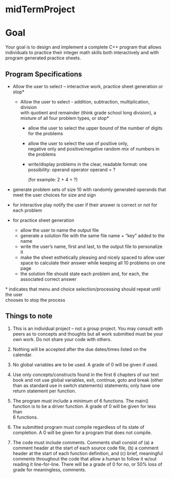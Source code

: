 # midTermProject

# Goal

Your goal is to design and implement a complete C++ program that allows individuals to practice their integer math skills both interactively and with program generated practice sheets.

## Program Specifications
 * Allow the	user	to	select	– interactive	work,	practice	sheet	generation or	stop*
   - Allow	the	user	to	select		- addition,	subtraction,	multiplication,	division	
      with	quotient	and	remainder	(think	grade	school	long	division),	a	
      mixture	of	all	four problem	types,	or	stop*
     - allow	the	user	to	select	the	upper	bound	of	the	number	of	digits	for	the	problems
     - allow	the	user	to	select	the	use	of	positive	only,	
       negative	only	and	positive/negative	random	mix	of	 numbers	in	the problems
     - write/display	problems	in	the	clear,	readable	format:	one	possibility:	operand	operator	operand	=	?
     
	   (for	example:	2	+	4	=	?)
     
 * generate	problem	sets	of	size	10	with	randomly	generated	operands	that	
   meet	the	user	choices for	size	and	sign
 * for	interactive	play	notify	the	user	if	their	answer	is	correct	or	not	for	each problem
 * for	practice	sheet	generation
   - allow	the	user	to	name	the	output	file
   - generate	a	solution	file	with	the	same	file	name	+	“key”	added	to	the	
     name
   - write	the	user’s	name,	first	and	last,	to	the	output	file	to	personalize	it
   - make	the	sheet	esthetically	pleasing	and	nicely	spaced	to	allow	user	
     space	to	calculate	their	answer while	keeping	all	10	problems	on	one	
     page
   - the	solution	file	should	state	each	problem	and, for	each, the	
     associated	correct	answer
     
\*		indicates that	menu	and	choice	selection/processing	should	repeat	until	the	user	
chooses	to	stop	the	process

## Things to note
1. This	is	an	individual	project	– not	a	group	project.	You	may	consult	with	
peers	as	to	concepts	and	thoughts	but	all	work	submitted	must	be	your	
own	work.	Do	not	share	your	code	with	others.

2. Nothing	will	be	accepted	after the	due	dates/times	listed	on	the	calendar.		

3. No	global	variables	are	to	be	used.		A grade	of	0	will	be	given	if	used.

4. Use	only	concepts/constructs	found	in	the	first	6	chapters	of	our	text	
book	and	not	use	global	variables,	exit,	continue,	goto	and	break	(other	
than	as	standard	use	in	switch	statements)	statements;	only	have	one	
return	statement	per	function.

5. The	program	must	include	a	minimum	of	6 functions.		The	main()
function	is	to	be	a	driver	function.		A grade	of	0	will	be	given	for	less than	
6	functions.

6. The	submitted	program	must	compile regardless	of	its	state	of	
completion.		A	0	will	be	given	for	a	program	that	does	not	compile.

7. The	code	must	include	comments.		Comments	shall	consist	of	(a)	a	
comment	header	at	the	start	of	each	source	code	file,	(b)	a	comment	
header	at	the	start	of	each	function	definition,	and	(c)	brief,	meaningful	
comments	throughout	the	code	that	allow	a	human	to	follow	it	w/out	
reading	it	line-for-line.		There	will	be	a	grade	of	0	for	no,	or	50%	loss	of	
grade	for	meaningless,	comments.
